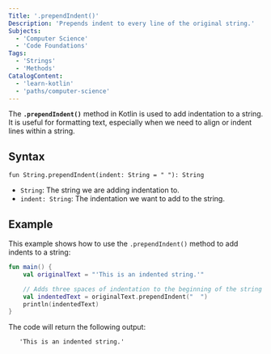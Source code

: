 ```yaml
---
Title: '.prependIndent()'
Description: 'Prepends indent to every line of the original string.'
Subjects:
  - 'Computer Science'
  - 'Code Foundations'
Tags:
  - 'Strings'
  - 'Methods'
CatalogContent:
  - 'learn-kotlin'
  - 'paths/computer-science'
---
```


The **`.prependIndent()`** method in Kotlin is used to add indentation to a string. It is useful for formatting text, especially when we need to align or indent lines within a string.

## Syntax

```pseudo
fun String.prependIndent(indent: String = " "): String
```

- `String`: The string we are adding indentation to.
- `indent: String`: The indentation we want to add to the string.

## Example

This example shows how to use the `.prependIndent()` method to add indents to a string:

```kotlin
fun main() {
    val originalText = "'This is an indented string.'"

    // Adds three spaces of indentation to the beginning of the string
    val indentedText = originalText.prependIndent("  ")
    println(indentedText)
}
```

The code will return the following output:

```shell
   'This is an indented string.'  
```
